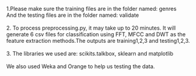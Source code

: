 1.Please make sure the training files are in the folder named: genres</br>
And the testing files are in the folder named: validate</br>
</br>
2. To process preprocessing.py, it may take up to 20 minutes. It will generate 
6 csv files for classification using FFT, MFCC and DWT as the feature extraction 
methods.The outputs are training1,2,3 and testing1,2,3. </br>
</br>
3. The libraries we used are: scikits.talkbox, sklearn and matplotlib</br>
</br>
We also used Weka and Orange to help us testing the data.








